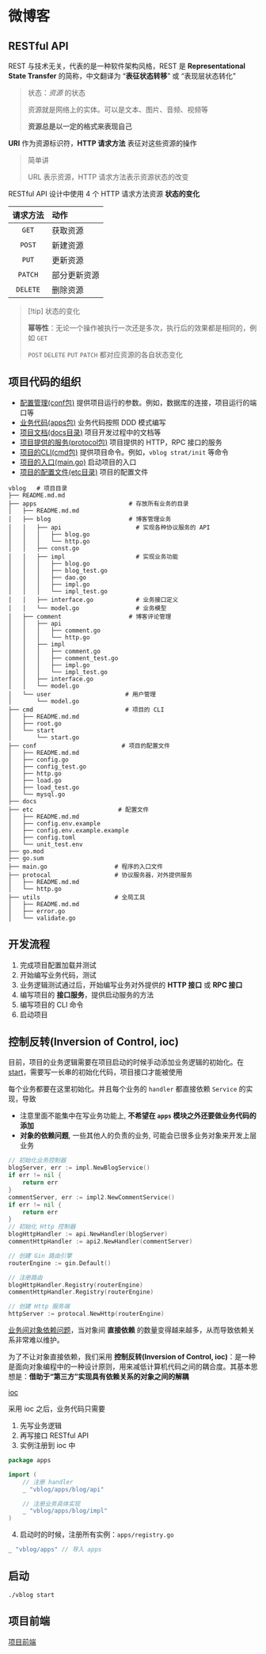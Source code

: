 # 微博客

## RESTful API

REST 与技术无关，代表的是一种软件架构风格，REST 是 **Representational State Transfer** 的简称，中文翻译为 “**表征状态转移**” 或 “表现层状态转化”

> 状态：_资源_ 的状态
>
> 资源就是网络上的实体。可以是文本、图片、音频、视频等
>
> **资源总是以一定的格式来表现自己**

**URI** 作为资源标识符，**HTTP 请求方法** 表征对这些资源的操作

> 简单讲
>
> URL 表示资源，HTTP 请求方法表示资源状态的改变
>

RESTful API 设计中使用 $4$ 个 HTTP 请求方法资源 **状态的变化**

|   请求方法   | 动作     |
|:--------:|:-------|
|  `GET`   | 获取资源   |
|  `POST`  | 新建资源   |
|  `PUT`   | 更新资源   |
| `PATCH`  | 部分更新资源 |
| `DELETE` | 删除资源   |

> [!tip] 状态的变化
>
> **幂等性**：无论一个操作被执行一次还是多次，执行后的效果都是相同的，例如 `GET`
>
> `POST` `DELETE` `PUT` `PATCH` 都对应资源的各自状态变化


## 项目代码的组织

+ [配置管理(conf包)](./conf/README.md) 提供项目运行的参数。例如，数据库的连接，项目运行的端口等
+ [业务代码(apps包)](./apps/README.md) 业务代码按照 DDD 模式编写
+ [项目文档(docs目录)](./docs/README.md) 项目开发过程中的文档等
+ [项目提供的服务(protocol包)](./protocal/README.md) 项目提供的 HTTP，RPC 接口的服务
+ [项目的CLI(cmd包)](./cmd/README.md) 提供项目命令。例如，`vblog strat/init` 等命令
+ [项目的入口(main.go)](./main.go) 启动项目的入口
+ [项目的配置文件(etc目录)](./etc/README.md) 项目的配置文件

```shell
vblog   # 项目目录
├── README.md.md
├── apps                          # 存放所有业务的目录
│   ├── README.md.md
│   ├── blog                      # 博客管理业务
│   │   ├── api                     # 实现各种协议服务的 API
│   │   │   ├── blog.go
│   │   │   └── http.go
│   │   ├── const.go
│   │   ├── impl                    # 实现业务功能
│   │   │   ├── blog.go
│   │   │   ├── blog_test.go
│   │   │   ├── dao.go
│   │   │   ├── impl.go
│   │   │   └── impl_test.go
│   │   ├── interface.go            # 业务接口定义
│   │   └── model.go                # 业务模型
│   ├── comment                   # 博客评论管理
│   │   ├── api
│   │   │   ├── comment.go
│   │   │   └── http.go
│   │   ├── impl
│   │   │   ├── comment.go
│   │   │   ├── comment_test.go
│   │   │   ├── impl.go
│   │   │   └── impl_test.go
│   │   ├── interface.go
│   │   └── model.go
│   └── user                     # 用户管理
│       └── model.go
├── cmd                          # 项目的 CLI
│   ├── README.md.md
│   ├── root.go
│   └── start
│       └── start.go
├── conf                        # 项目的配置文件
│   ├── README.md.md
│   ├── config.go
│   ├── config_test.go
│   ├── http.go
│   ├── load.go
│   ├── load_test.go
│   └── mysql.go
├── docs
├── etc                        # 配置文件
│   ├── README.md.md
│   ├── config.env.example
│   ├── config.env.example.example
│   ├── config.toml
│   └── unit_test.env
├── go.mod
├── go.sum
├── main.go                   # 程序的入口文件
├── protocal                  # 协议服务器，对外提供服务
│   ├── README.md.md
│   └── http.go
├── utils                     # 全局工具
│   ├── README.md.md
│   ├── error.go
│   └── validate.go
```

## 开发流程

1. 完成项目配置加载并测试 
2. 开始编写业务代码，测试 
3. 业务逻辑测试通过后，开始编写业务对外提供的 **HTTP 接口** 或 **RPC 接口**
4. 编写项目的 **接口服务**，提供启动服务的方法
5. 编写项目的 CLI 命令
6. 启动项目

## 控制反转(Inversion of Control, ioc)

目前，项目的业务逻辑需要在项目启动的时候手动添加业务逻辑的初始化。在 [start](./cmd/start/start.go)，需要写一长串的初始化代码，项目接口才能被使用

每个业务都要在这里初始化。并且每个业务的 `handler` 都直接依赖 `Service` 的实现，导致
+ 注意里面不能集中在写业务功能上,  **不希望在 `apps` 模块之外还要做业务代码的添加**
+ **对象的依赖问题**, 一些其他人的负责的业务, 可能会已很多业务对象来开发上层业务

```go
// 初始化业务控制器
blogServer, err := impl.NewBlogService()
if err != nil {
    return err
}
commentServer, err := impl2.NewCommentService()
if err != nil {
    return err
}
// 初始化 Http 控制器
blogHttpHandler := api.NewHandler(blogServer)
commentHttpHandler := api2.NewHandler(commentServer)

// 创建 Gin 路由引擎
routerEngine := gin.Default()

// 注册路由
blogHttpHandler.Registry(routerEngine)
commentHttpHandler.Registry(routerEngine)

// 创建 Http 服务端
httpServer := protocal.NewHttp(routerEngine)
```

[业务间对象依赖问题](./docs/object.depence.drawio)，当对象间 **直接依赖** 的数量变得越来越多，从而导致依赖关系非常难以维护。

为了不让对象直接依赖，我们采用 **控制反转(Inversion of Control, ioc)**：是一种是面向对象编程中的一种设计原则，用来减低计算机代码之间的耦合度。其基本思想是：**借助于“第三方”实现具有依赖关系的对象之间的解耦**

[ioc](./docs/ioc.drawio)

采用 ioc 之后，业务代码只需要
1. 先写业务逻辑
2. 再写接口 RESTful API
3. 实例注册到 ioc 中

```go
package apps

import (
	// 注册 handler
	_ "vblog/apps/blog/api"

	// 注册业务具体实现
	_ "vblog/apps/blog/impl"
)
```

4. 启动时的时候，注册所有实例：`apps/registry.go`

```go 
_ "vblog/apps" // 导入 apps
```

## 启动

```shell
./vblog start
```

## 项目前端

[项目前端](./ui/README.md)



